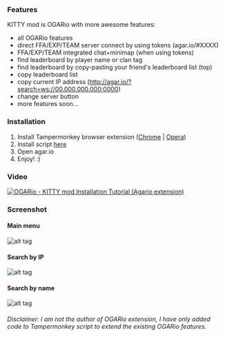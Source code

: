 

### Features 
KITTY mod is OGARio with more awesome features: 
* all OGARio features
* direct FFA/EXP/TEAM server connect by using tokens (agar.io/#XXXX)
* FFA/EXP/TEAM integrated chat+minimap (when using tokens)
* find leaderboard by player name or clan tag
* find leaderboard by copy-pasting your friend's leaderboard list (top)
* copy leaderboard list
* copy current IP address (http://agar.io/?search=ws://00.000.000.000:0000)
* change server button
* more features soon...

### Installation 
1. Install Tampermonkey browser extension ([Chrome](https://chrome.google.com/webstore/detail/tampermonkey/dhdgffkkebhmkfjojejmpbldmpobfkfo) | [Opera](https://addons.opera.com/en/extensions/details/tampermonkey-beta/))
2. Install script [here](https://raw.githubusercontent.com/KindKitty/OGARio-KITTY-mod/master/js/OGARio%20-%20KITTY%20mod.user.js)  
3. Open agar.io
3. Enjoy! :)

### Video

[![OGARio - KITTY mod Installation Tutorial (Agario extension)](https://img.youtube.com/vi/Q7cAXZtUZXo/0.jpg)](https://youtu.be/Q7cAXZtUZXo?t=136)

### Screenshot

#### Main menu
![alt tag](http://image.prntscr.com/image/766c8185b605441e880f39218c99b072.png)

#### Search by IP
![alt tag](http://image.prntscr.com/image/6dee8f7f67aa468d9e98f0fa4c0034c0.png)

#### Search by name
![alt tag](http://image.prntscr.com/image/723293dea9b4411ba32942c910f83393.png)

###### *Disclaimer: I am not the author of OGARio extension, I have only added code to Tampermonkey script to extend the existing OGARio features.*
